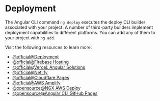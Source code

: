 # Deployment

The Angular CLI command `ng deploy` executes the deploy CLI builder associated with your project. A number of third-party builders implement deployment capabilities to different platforms. You can add any of them to your project with `ng add`.

Visit the following resources to learn more:

- [@official@Deployment](https://angular.dev/tools/cli/deployment)
- [@official@Firebase Hosting](https://firebase.google.com/docs/hosting)
- [@official@Vercel: Angular Solutions](https://vercel.com/solutions/angular)
- [@official@Netlify](https://docs.netlify.com/frameworks/angular/)
- [@official@Cloudflare Pages](https://developers.cloudflare.com/pages/framework-guides/deploy-an-angular-site/#create-a-new-project-using-the-create-cloudflare-cli-c3)
- [@official@AWS Amplify](https://docs.amplify.aws/angular/)
- [@opensource@NGX AWS Deploy](https://github.com/Jefiozie/ngx-aws-deploy)
- [@opensource@Angular CLI GitHub Pages](https://github.com/angular-schule/angular-cli-ghpages)